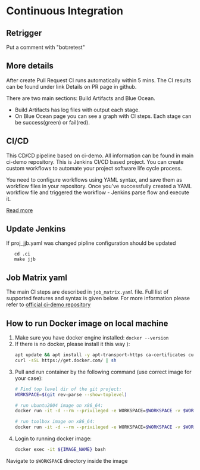 # Continuous Integration

## Retrigger

Put a comment with "bot:retest"

## More details

After create Pull Request CI runs automatically within 5 mins.
The CI results can be found under link Details on PR page in github.

There are two main sections: Build Artifacts and Blue Ocean.

* Build Artifacts has log files with output each stage.
* On Blue Ocean page you can see a graph with CI steps. Each stage can be success(green) or fail(red).

## CI/CD

This CD/CD  pipeline based on ci-demo. All information can be found in main ci-demo repository.
This is Jenkins CI/CD based project. You can create custom workflows to automate your project software life cycle process.

You need to configure workflows using YAML syntax, and save them as workflow files in your repository.
Once you've successfully created a YAML workflow file and triggered the workflow - Jenkins parse flow and execute it.

[Read more](https://github.com/Mellanox/ci-demo/blob/master/README.md)

## Update Jenkins

If proj_jjb.yaml was changed pipline configuration should be updated

```
   cd .ci
   make jjb
```

## Job Matrix yaml

The main CI steps are described in `job_matrix.yaml` file.
Full list of supported features and syntax is given below.
For more information please refer to [official ci-demo repository](https://github.com/Mellanox/ci-demo/)

## How to run Docker image on local machine
 1. Make sure you have docker engine installed: `docker --version`
 2. If there is no docker, please install it this way ):
    ```sh
    apt update && apt install -y apt-transport-https ca-certificates curl software-properties-common
    curl -sSL https://get.docker.com/ | sh
    ```
 3. Pull and run container by the following command (use correct image for your case):
    ```sh
    # Find top level dir of the git project:
    WORKSPACE=$(git rev-parse --show-toplevel)

    # run ubuntu2004 image on x86_64:
    docker run -it -d --rm --privileged -e WORKSPACE=$WORKSPACE -v $WORKSPACE:$WORKSPACE -v /var/lib/hugetlbfs:/var/lib/hugetlbfs --ulimit memlock=819200000:819200000 -v /auto/mtrswgwork:/auto/mtrswgwork -v /hpc/local/commercial:/hpc/local/commercial -v /auto/sw_tools/Commercial:/auto/sw_tools/Commercial -v /hpc/local/etc/modulefiles:/hpc/local/etc/modulefiles harbor.mellanox.com/swx-infra/x86_64/ubuntu20.04/builder:mofed-5.2-2.2.0.0 bash

    # run toolbox image on x86_64:
    docker run -it -d --rm --privileged -e WORKSPACE=$WORKSPACE -v $WORKSPACE:$WORKSPACE -v /var/lib/hugetlbfs:/var/lib/hugetlbfs --ulimit memlock=819200000:819200000 -v /auto/mtrswgwork:/auto/mtrswgwork -v /hpc/local/commercial:/hpc/local/commercial -v /auto/sw_tools/Commercial:/auto/sw_tools/Commercial -v /hpc/local/etc/modulefiles:/hpc/local/etc/modulefiles harbor.mellanox.com/toolbox/ngci-centos:7.9.2009.2 bash
    ```
 4. Login to running docker image:
    ```sh
    docker exec -it ${IMAGE_NAME} bash
    ```
Navigate to `$WORKSPACE` directory inside the image

